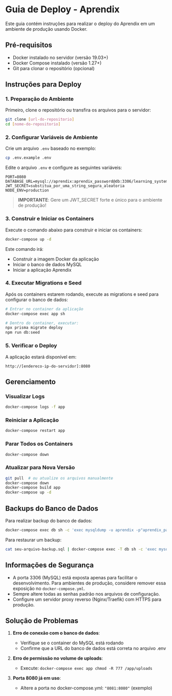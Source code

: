# Guia de Deploy - Aprendix

Este guia contém instruções para realizar o deploy do Aprendix em um ambiente de produção usando Docker.

## Pré-requisitos

- Docker instalado no servidor (versão 19.03+)
- Docker Compose instalado (versão 1.27+)
- Git para clonar o repositório (opcional)

## Instruções para Deploy

### 1. Preparação do Ambiente

Primeiro, clone o repositório ou transfira os arquivos para o servidor:

```bash
git clone [url-do-repositorio]
cd [nome-do-repositorio]
```

### 2. Configurar Variáveis de Ambiente

Crie um arquivo `.env` baseado no exemplo:

```bash
cp .env.example .env
```

Edite o arquivo `.env` e configure as seguintes variáveis:

```
PORT=8080
DATABASE_URL=mysql://aprendix:aprendix_password@db:3306/learning_system
JWT_SECRET=substitua_por_uma_string_segura_aleatoria
NODE_ENV=production
```

> **IMPORTANTE**: Gere um JWT_SECRET forte e único para o ambiente de produção!

### 3. Construir e Iniciar os Containers

Execute o comando abaixo para construir e iniciar os containers:

```bash
docker-compose up -d
```

Este comando irá:
- Construir a imagem Docker da aplicação
- Iniciar o banco de dados MySQL
- Iniciar a aplicação Aprendix

### 4. Executar Migrations e Seed

Após os containers estarem rodando, execute as migrations e seed para configurar o banco de dados:

```bash
# Entrar no container da aplicação
docker-compose exec app sh

# Dentro do container, executar:
npx prisma migrate deploy
npm run db:seed
```

### 5. Verificar o Deploy

A aplicação estará disponível em:

```
http://[endereco-ip-do-servidor]:8080
```

## Gerenciamento

### Visualizar Logs

```bash
docker-compose logs -f app
```

### Reiniciar a Aplicação

```bash
docker-compose restart app
```

### Parar Todos os Containers

```bash
docker-compose down
```

### Atualizar para Nova Versão

```bash
git pull  # ou atualize os arquivos manualmente
docker-compose down
docker-compose build app
docker-compose up -d
```

## Backups do Banco de Dados

Para realizar backup do banco de dados:

```bash
docker-compose exec db sh -c 'exec mysqldump -u aprendix -p"aprendix_password" learning_system' > backup-$(date +%F).sql
```

Para restaurar um backup:

```bash
cat seu-arquivo-backup.sql | docker-compose exec -T db sh -c 'exec mysql -u aprendix -p"aprendix_password" learning_system'
```

## Informações de Segurança

- A porta 3306 (MySQL) está exposta apenas para facilitar o desenvolvimento. Para ambientes de produção, considere remover essa exposição no `docker-compose.yml`.
- Sempre altere todas as senhas padrão nos arquivos de configuração.
- Configure um servidor proxy reverso (Nginx/Traefik) com HTTPS para produção.

## Solução de Problemas

1. **Erro de conexão com o banco de dados**:
   - Verifique se o container do MySQL está rodando
   - Confirme que a URL do banco de dados está correta no arquivo .env

2. **Erro de permissão no volume de uploads**:
   - Execute: `docker-compose exec app chmod -R 777 /app/uploads`

3. **Porta 8080 já em uso**:
   - Altere a porta no docker-compose.yml: `"8081:8080"` (exemplo) 